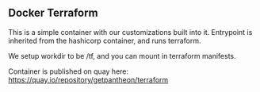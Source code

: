 Docker Terraform
----------------

This is a simple container with our customizations built into it.
Entrypoint is inherited from the hashicorp container, and runs terraform.

We setup workdir to be /tf, and you can mount in terraform manifests.

Container is published on quay here: https://quay.io/repository/getpantheon/terraform
